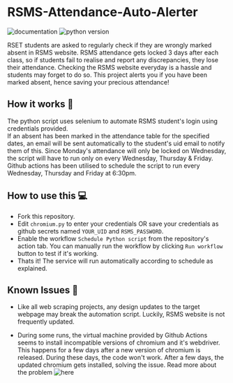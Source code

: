 # RSMS-Attendance-Auto-Alerter

<!--![main workflow](https://img.shields.io/github/actions/workflow/status/notalanjoseph/RSMS-Attendance-Auto-Alerter/actions.yml?logo=github)-->
![documentation](https://img.shields.io/readthedocs/gspread?logo=readthedocs)
![python version](https://img.shields.io/pypi/pyversions/gspread?style=pypi)
 
RSET students are asked to regularly check if they are wrongly marked absent in RSMS website.
RSMS attendance gets locked 3 days after each class, so if students fail to realise and report any discrepancies, they lose their attendance.
Checking the RSMS website everyday is a hassle and students may forget to do so.
This project alerts you if you have been marked absent, hence saving your precious attendance!

## How it works 🧠

The python script uses selenium to automate RSMS student's login using credentials provided.  
If an absent has been marked in the attendance table for the specified dates, an email will be sent automatically to the student's uid email to notify them of this.
Since Monday's attendance will only be locked on Wednesday, the script will have to run only on every Wednesday, Thursday & Friday.  
Github actions has been utilised to schedule the script to run every Wednesday, Thursday and Friday at 6:30pm.

## How to use this 💻

- Fork this repository.  
- Edit `chromium.py` to enter your credentials OR save your credentials as github secrets named `YOUR_UID` and `RSMS_PASSWORD`.
- Enable the workflow `Schedule Python script` from the repository's action tab. You can manually run the workflow by clicking `Run workflow` button to test if it's working.
- Thats it! The service will run automatically according to schedule as explained.

## Known Issues 🤕

- Like all web scraping projects, any design updates to the target webpage may break the automation script. Luckily, RSMS website is not frequently updated.

- During some runs, the virtual machine provided by Github Actions seems to install incompatible versions of chromium and it's webdriver. This happens for a few days after a new version of chromium is released. During these days, the code won't work. After a few days, the updated chromium gets installed, solving the issue. Read more about the problem ![here](https://stackoverflow.com/questions/50692358/how-to-work-with-a-specific-version-of-chromedriver-while-chrome-browser-gets-up)